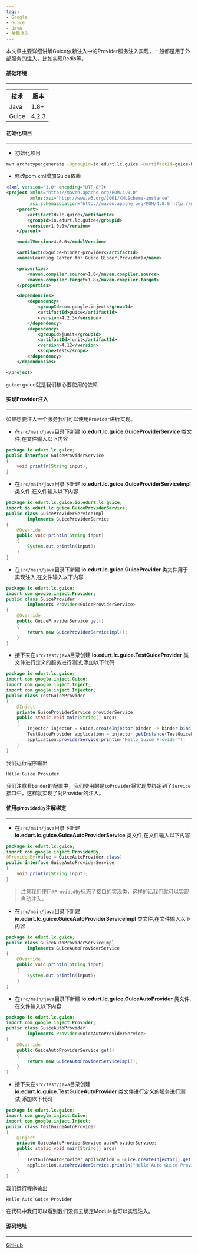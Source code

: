 ```yaml
---
tags:
- Google
- Guice
- Java
- 依赖注入
---
```


本文章主要详细讲解Guice依赖注入中的Provider服务注入实现，一般都是用于外部服务的注入，比如实现Redis等。

#### 基础环境

---

| 技术  | 版本  |
| ----- | ----- |
| Java  | 1.8+  |
| Guice | 4.2.3 |

#### 初始化项目

---

- 初始化项目

```bash
mvn archetype:generate -DgroupId=io.edurt.lc.guice -DartifactId=guice-binder-provider -DarchetypeArtifactId=maven-archetype-quickstart -Dversion=1.0.0 -DinteractiveMode=false
```

- 修改pom.xml增加Guice依赖

```xml
<?xml version="1.0" encoding="UTF-8"?>
<project xmlns="http://maven.apache.org/POM/4.0.0"
         xmlns:xsi="http://www.w3.org/2001/XMLSchema-instance"
         xsi:schemaLocation="http://maven.apache.org/POM/4.0.0 http://maven.apache.org/xsd/maven-4.0.0.xsd">
    <parent>
        <artifactId>lc-guice</artifactId>
        <groupId>io.edurt.lc.guice</groupId>
        <version>1.0.0</version>
    </parent>

    <modelVersion>4.0.0</modelVersion>

    <artifactId>guice-binder-provider</artifactId>
    <name>Learning Center for Guice Binder(Provider)</name>

    <properties>
        <maven.compiler.source>1.8</maven.compiler.source>
        <maven.compiler.target>1.8</maven.compiler.target>
    </properties>

    <dependencies>
        <dependency>
            <groupId>com.google.inject</groupId>
            <artifactId>guice</artifactId>
            <version>4.2.3</version>
        </dependency>
        <dependency>
            <groupId>junit</groupId>
            <artifactId>junit</artifactId>
            <version>4.12</version>
            <scope>test</scope>
        </dependency>
    </dependencies>

</project>
```

`guice`: guice就是我们核心要使用的依赖

#### 实现Provider注入

---

如果想要注入一个服务我们可以使用`Provider`进行实现。

- 在`src/main/java`目录下新建 **io.edurt.lc.guice.GuiceProviderService** 类文件,在文件输入以下内容

```java
package io.edurt.lc.guice;
public interface GuiceProviderService
{
    void println(String input);
}
```

- 在`src/main/java`目录下新建 **io.edurt.lc.guice.GuiceProviderServiceImpl** 类文件,在文件输入以下内容

```java
package io.edurt.lc.guice.io.edurt.lc.guice;
import io.edurt.lc.guice.GuiceProviderService;
public class GuiceProviderServiceImpl
        implements GuiceProviderService
{
    @Override
    public void println(String input)
    {
        System.out.println(input);
    }
}
```

- 在`src/main/java`目录下新建 **io.edurt.lc.guice.GuiceProvider** 类文件用于实现注入,在文件输入以下内容

```java
package io.edurt.lc.guice;
import com.google.inject.Provider;
public class GuiceProvider
        implements Provider<GuiceProviderService>
{
    @Override
    public GuiceProviderService get()
    {
        return new GuiceProviderServiceImpl();
    }
}
```

- 接下来在`src/test/java`目录创建 **io.edurt.lc.guice.TestGuiceProvider** 类文件进行定义的服务进行测试,添加以下代码

```java
package io.edurt.lc.guice;
import com.google.inject.Guice;
import com.google.inject.Inject;
import com.google.inject.Injector;
public class TestGuiceProvider
{
    @Inject
    private GuiceProviderService providerService;
    public static void main(String[] args)
    {
        Injector injector = Guice.createInjector(binder -> binder.bind(GuiceProviderService.class).toProvider(GuiceProvider.class));
        TestGuiceProvider application = injector.getInstance(TestGuiceProvider.class);
        application.providerService.println("Hello Guice Provider");
    }
}
```

我们运行程序输出

```bash
Hello Guice Provider
```

我们注意看`binder`的配置中，我们使用的是`toProvider`将实现类绑定到了`Service`接口中，这样就实现了对Provider的注入。

#### 使用`@ProvidedBy`注解绑定

---

- 在`src/main/java`目录下新建 **io.edurt.lc.guice.GuiceAutoProviderService** 类文件,在文件输入以下内容

```java
package io.edurt.lc.guice;
import com.google.inject.ProvidedBy;
@ProvidedBy(value = GuiceAutoProvider.class)
public interface GuiceAutoProviderService
{
    void println(String input);
}
```

> 注意我们使用`@ProvidedBy`标志了接口的实现类，这样的话我们就可以实现自动注入。

- 在`src/main/java`目录下新建 **io.edurt.lc.guice.GuiceAutoProviderServiceImpl** 类文件,在文件输入以下内容

```java
package io.edurt.lc.guice;
public class GuiceAutoProviderServiceImpl
        implements GuiceAutoProviderService
{
    @Override
    public void println(String input)
    {
        System.out.println(input);
    }
}
```

- 在`src/main/java`目录下新建 **io.edurt.lc.guice.GuiceAutoProvider** 类文件,在文件输入以下内容

```java
package io.edurt.lc.guice;
import com.google.inject.Provider;
public class GuiceAutoProvider
        implements Provider<GuiceAutoProviderService>
{
    @Override
    public GuiceAutoProviderService get()
    {
        return new GuiceAutoProviderServiceImpl();
    }
}
```

- 接下来在`src/test/java`目录创建 **io.edurt.lc.guice.TestGuiceAutoProvider** 类文件进行定义的服务进行测试,添加以下代码

```java
package io.edurt.lc.guice;
import com.google.inject.Guice;
import com.google.inject.Inject;
public class TestGuiceAutoProvider
{
    @Inject
    private GuiceAutoProviderService autoProviderService;
    public static void main(String[] args)
    {
        TestGuiceAutoProvider application = Guice.createInjector().getInstance(TestGuiceAutoProvider.class);
        application.autoProviderService.println("Hello Auto Guice Provider");
    }
}
```

我们运行程序输出

```bash
Hello Auto Guice Provider
```

在代码中我们可以看到我们没有去绑定Module也可以实现注入。

#### 源码地址

---

[GitHub](https://github.com/EdurtIO/learning-center-code/tree/master/guice/binder-provider)
